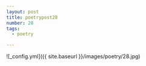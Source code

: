 ```yaml
---
layout: post
title: poetrypost28
number: 28
tags:
  - poetry

---
```




![_config.yml]({{ site.baseurl }}/images/poetry/28.jpg)

